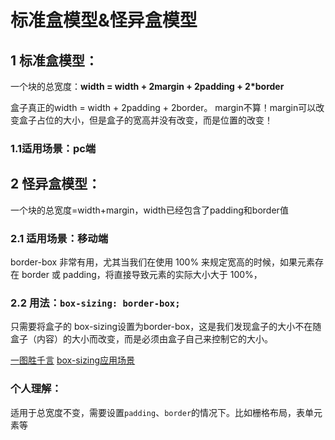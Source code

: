 # 标准盒模型&怪异盒模型

## 1 标准盒模型：

一个块的总宽度：**width = width + 2margin + 2padding + 2\*border**

盒子真正的width = width + 2padding + 2border。 margin不算！margin可以改变盒子占位的大小，但是盒子的宽高并没有改变，而是位置的改变！

### 1.1适用场景：pc端

## 2  怪异盒模型：

一个块的总宽度=width+margin，width已经包含了padding和border值

### 2.1 适用场景：移动端

border-box 非常有用，尤其当我们在使用 100% 来规定宽高的时候，如果元素存在 border 或 padding，将直接导致元素的实际大小大于 100%，

### 2.2 用法：`box-sizing: border-box;`

只需要将盒子的 box-sizing设置为border-box，这是我们发现盒子的大小不在随盒子（内容）的大小而改变，而是必须由盒子自己来控制它的大小。

[一图胜千言](https://codepen.io/singsingasong/pen/LJmLmp?editors=1111) [box-sizing应用场景](https://github.com/Monine/study/issues/9)

### 个人理解：

适用于总宽度不变，需要设置`padding`、`border`的情况下。比如栅格布局，表单元素等

